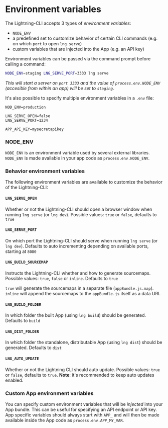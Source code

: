 # Environment variables

The Lightning-CLI accepts 3 types of _environment variables_:

- `NODE_ENV`
- a predefined set to customize behavior of certain CLI commands (e.g. on which `port` to open `lng serve`)
- custom variables that are injected into the App (e.g. an API key)

Environment variables can be passed via the command prompt before calling a command:

```bash
NODE_ENV=staging LNG_SERVE_PORT=3333 lng serve
```

_This will start a server on `port 3333` and the value of `process.env.NODE_ENV` (accesible from within an app) will be set to `staging`_.

It's also possible to specify multiple environment variables in a `.env` file:

```
NOD_ENV=production

LNG_SERVE_OPEN=false
LNG_SERVE_PORT=1234

APP_API_KEY=mysecretapikey
```

### NODE_ENV

`NODE_ENV` is an environment variable used by several external libraries. `NODE_ENV` is made available in your app code as `process.env.NODE_ENV`.

### Behavior environment variables

The following environment variables are available to customize the behavior of the Lightning-CLI:

#### `LNG_SERVE_OPEN`
Whether or not the Lightning-CLI should open a browser window when running `lng serve` (or `lng dev`). Possible values: `true` or `false`, defaults to `true`

#### `LNG_SERVE_PORT`

On which port the Lightning-CLI should serve when running `lng serve` (or `lng dev`). Defaults to auto incrementing depending on available ports, starting at `8080`

#### `LNG_BUILD_SOURCEMAP`

Instructs the Lightning-CLI whether and how to generate sourcemaps. Possible values: `true`, `false` or `inline`. Defaults to `true`

`true` will generate the sourcemaps in a separate file (`appBundle.js.map`). `inline` will append the sourcemaps to the `appBundle.js` itself as a data URI.

#### `LNG_BUILD_FOLDER`

In which folder the built App (using `lng build`) should be generated. Defaults to `build`

#### `LNG_DIST_FOLDER`

In which folder the standalone, distributable App (using `lng dist`) should be generated. Defaults to `dist`

#### `LNG_AUTO_UPDATE`

Whether or not the Lightning CLI should auto update. Possible values: `true` or `false`, defaults to `true`. **Note**: it's recommended to keep auto updates enabled.

### Custom App environment variables

You can specify custom environment variables that will be _injected_ into your App bundle. This can be useful for specifying an API endpoint or API key.
App specific variables should always start with `APP_` and will then be made available inside the App code as `process.env.APP_MY_VAR`.
